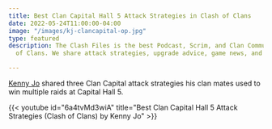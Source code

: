 ```yaml
---
title: Best Clan Capital Hall 5 Attack Strategies in Clash of Clans
date: 2022-05-24T11:00:00-04:00
image: "/images/kj-clancapital-op.jpg"
type: featured
description: The Clash Files is the best Podcast, Scrim, and Clan Community in Clash
  of Clans. We share attack strategies, upgrade advice, game news, and base design.

---
```

[Kenny Jo]() shared three Clan Capital attack strategies his clan mates used to win multiple raids at Capital Hall 5.

{{< youtube id="6a4tvMd3wiA" title="Best Clan Capital Hall 5 Attack Strategies (Clash of Clans) by Kenny Jo" >}}